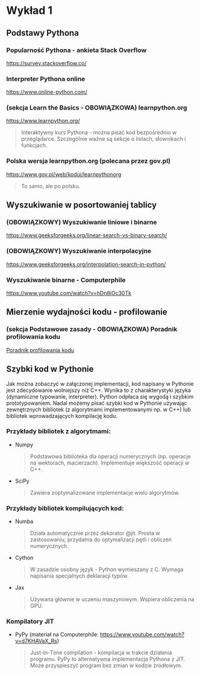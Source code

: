 # Wykład 1


## Podstawy Pythona

### Popularność Pythona - ankieta Stack Overflow
https://survey.stackoverflow.co/

### Interpreter Pythona online
https://www.online-python.com/

### (sekcja Learn the Basics - OBOWIĄZKOWA) learnpython.org
https://www.learnpython.org/
> Interaktywny kurs Pythona - można pisać kod bezpośrednio w przeglądarce.
> Szczególnie ważne są sekcje o listach, słownikach i funkcjach.

### Polska wersja learnpython.org (polecana przez gov.pl)
https://www.gov.pl/web/koduj/learnpythonorg
> To samo, ale po polsku.

## Wyszukiwanie w posortowaniej tablicy

### (OBOWIĄZKOWY) Wyszukiwanie liniowe i binarne
https://www.geeksforgeeks.org/linear-search-vs-binary-search/

### (OBOWIĄZKOWY) Wyszukiwanie interpolacyjne
https://www.geeksforgeeks.org/interpolation-search-in-python/

### Wyszukiwanie binarne - Computerphile
https://www.youtube.com/watch?v=hDn8iOc30Tk
<!-- 
"in" wolniejszy od binary search, bo nie zakłąda posortowanych danych i przeszukuje liniowo

Komentarz pod videoz: The point made at 14:30 is arguably the most important part of this video. Specifically, it is less important to know how to write, from scratch, a particular algorithm than it is to know that different algorithms have different tradeoffs. Knowing how to pick the best algorithm (and data structures) for a particular situation is more important than being able to implement an algorithm on a whiteboard.
-->


## Mierzenie wydajności kodu - profilowanie

### (sekcja Podstawowe zasady - OBOWIĄZKOWA) Poradnik profilowania kodu

[Poradnik profilowania kodu](./profilowanie_poradnik.md)

## Szybki kod w Pythonie

Jak można zobaczyć w załączonej implementacji, kod napisany w Pythonie jest zdecydowanie wolniejszy niż C++. Wynika to z charakterystyki języka (dynamiczne typowanie, interpreter). Python odpłaca się wygodą i szybkim prototypowaniem. Nadal możemy pisać szybki kod w Pythonie używając zewnętrznych bibliotek (z algorytmami implementowanymi np. w C++) lub bibliotek wprowadzających kompilację kodu.

### Przykłady bibliotek z algorytmami:

- Numpy
    > Podstawowa biblioteka dla operacji numerycznych (np. operacje na wektorach, macierzach).
    > Implementuje większość operacji w C++.

- SciPy
  > Zawiera zoptymalizowane implementacje wielu algorytmów.

### Przykłady bibliotek kompilujących kod:

- Numba
  > Działa automatycznie przez dekorator @jit.
  > Prosta w zastosowaniu, przydatna do optymalizacji pętli i obliczeń numerycznych.

- Cython
  > W zasadzie osobny język - Python wymieszany z C.
  > Wymaga napisania specjalnych deklaracji typów.

- Jax
  > Używana głównie w uczeniu maszynowym.
  > Wspiera obliczenia na GPU.
    
### Kompilatory JIT

- PyPy (materiał na Computerphile: https://www.youtube.com/watch?v=d7KHAVaX_Rs)
  > Just-In-Time compilation - kompilacja w trakcie działania programu.
  > PyPy to alternatywna implementacja Pythona z JIT.
  > Może przyspieszyć program bez zmian w kodzie źródłowym.